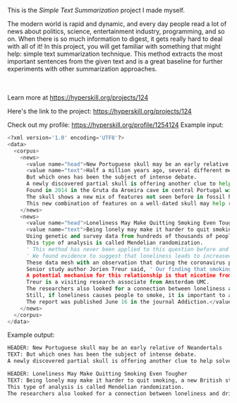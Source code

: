 This is the *Simple Text Summarization* project I made myself.


<p>The modern world is rapid and dynamic, and every day people read a lot of news about politics, science, entertainment industry, programming, and so on. When there is so much information to digest, it gets really hard to deal with all of it! In this project, you will get familiar with something that might help: simple text summarization technique. This method extracts the most important sentences from the given text and is a great baseline for further experiments with other summarization approaches.</p><br/><br/>Learn more at <a href="https://hyperskill.org/projects/124?utm_source=ide&utm_medium=ide&utm_campaign=ide&utm_content=project-card">https://hyperskill.org/projects/124</a>

Here's the link to the project: https://hyperskill.org/projects/124

Check out my profile: https://hyperskill.org/profile/1254124
Example input:
```python
<?xml version='1.0' encoding='UTF8'?>
<data>
  <corpus>
    <news>
      <value name="head">New Portuguese skull may be an early relative of Neandertals</value>
      <value name="text">Half a million years ago, several different members of our genus, Homo, had spread throughout Europe and Asia, where some would eventually evolve into Neandertals. 
      But which ones has been the subject of intense debate. 
      A newly discovered partial skull is offering another clue to help solve the mystery of the ancestry of Neandertals. 
      Found in 2014 in the Gruta da Aroeira cave in central Portugal with ancient stone hand axes, the skull (3D reconstruction pictured) is firmly dated to 400,000 years old and an archaic member of our genus, according to a study published today in the Proceedings of the National Academy of Sciences. 
      The skull shows a new mix of features not seen before in fossil humans - it has traits that link it to Neandertals, such as a fused brow ridge, as well as some primitive traits that resemble other extinct fossils in Europe. 
      This new combination of features on a well-dated skull may help researchers sort out how different fossils in Europe are related to each other - and which ones eventually evolved into Neandertals.</value>
    </news>
    <news>
      <value name="head">Loneliness May Make Quitting Smoking Even Tougher</value>
      <value name="text">Being lonely may make it harder to quit smoking, a new British study suggests.
      Using genetic and survey data from hundreds of thousands of people, researchers found that loneliness makes it more likely that someone will smoke.
      This type of analysis is called Mendelian randomization.
      ' This method has never been applied to this question before and so the results are novel, but also tentative,'  said co-lead author Robyn Wootton, a senior research associate at the University of Bristol in the United Kingdom.
      ' We found evidence to suggest that loneliness leads to increased smoking, with people more likely to start smoking, to smoke more cigarettes and to be less likely to quit,'  Wootton said in a university news release.
      These data mesh with an observation that during the coronavirus pandemic, more British people are smoking.
      Senior study author Jorien Treur said, ' Our finding that smoking may also lead to more loneliness is tentative, but it is in line with other recent studies that identified smoking as a risk factor for poor mental health.
      A potential mechanism for this relationship is that nicotine from cigarette smoke interferes with neurotransmitters such as dopamine in the brain.' 
      Treur is a visiting research associate from Amsterdam UMC.
      The researchers also looked for a connection between loneliness and drinking but found none.
      Still, if loneliness causes people to smoke, it is important to alert smoking cessation services so they can add this factor as they help people to quit, the study authors said.
      The report was published June 16 in the journal Addiction.</value>
    </news>
  </corpus>
</data>
```

Example output:
```txt
HEADER: New Portuguese skull may be an early relative of Neandertals
TEXT: But which ones has been the subject of intense debate. 
A newly discovered partial skull is offering another clue to help solve the mystery of the ancestry of Neandertals.

HEADER: Loneliness May Make Quitting Smoking Even Tougher
TEXT: Being lonely may make it harder to quit smoking, a new British study suggests. 
This type of analysis is called Mendelian randomization. 
The researchers also looked for a connection between loneliness and drinking but found none.
```
